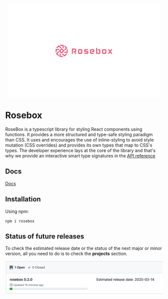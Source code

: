 <p align="center">
<img height="300" style="margin-left: auto; margin-right:auto; display: block" alt="portfolio_view" src="./logo.jpg">
</p>

# Rosebox

RoseBox is a typescript library for styling React components using functions. It provides a more structured and type-safe styling paradigm than CSS. It uses and encourages the use of inline-styling to avoid style mutation (CSS overrides) and provides its own types that map to CSS's types. The developer experience lays at the core of the library and that's why we provide an interactive smart type signatures in the [API reference](https://www.rosebox.dev/api-reference/)

## Docs

[Docs](https://www.rosebox.dev/docs)

## Installation

Using npm:

```shell
npm i rosebox
```

## Status of future releases

To check the estimated release date or the status of the next major or minor version, all you need to do is to check the **projects** section.

![Screenshot of the repository's project section](./project-section-github.png?raw=true)

